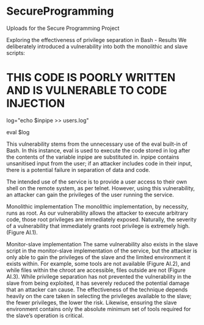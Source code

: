# SecureProgramming
Uploads for the Secure Programming Project

Exploring the effectiveness of privilege separation in Bash - Results 
We deliberately introduced a vulnerability into both the monolithic and slave scripts: 

# THIS CODE IS POORLY WRITTEN AND IS VULNERABLE TO CODE INJECTION 

log="echo $inpipe >> users.log" 

eval $log 

This vulnerability stems from the unnecessary use of the eval built-in of Bash. In this instance, eval is used to execute the code stored in log after the contents of the variable inpipe are substituted in. inpipe contains unsanitised input from the user; if an attacker includes code in their input, there is a potential failure in separation of data and code. 

The intended use of the service is to provide a user access to their own shell on the remote system, as per telnet. However, using this vulnerability, an attacker can gain the privileges of the user running the service. 

Monolithic implementation 
The monolithic implementation, by necessity, runs as root. As our vulnerability allows the attacker to execute arbitrary code, those root privileges are immediately exposed. Naturally, the severity of a vulnerability that immediately grants root privilege is extremely high. (Figure AI.1). 

Monitor-slave implementation 
The same vulnerability also exists in the slave script in the monitor-slave implementation of the service, but the attacker is only able to gain the privileges of the slave and the limited environment it exists within. For example, some tools are not available (Figure AI.2), and while files within the chroot are accessible, files outside are not (Figure AI.3). While privilege separation has not prevented the vulnerability in the slave from being exploited, it has severely reduced the potential damage that an attacker can cause. The effectiveness of the technique depends heavily on the care taken in selecting the privileges available to the slave; the fewer privileges, the lower the risk. Likewise, ensuring the slave environment contains only the absolute minimum set of tools required for the slave’s operation is critical. 
